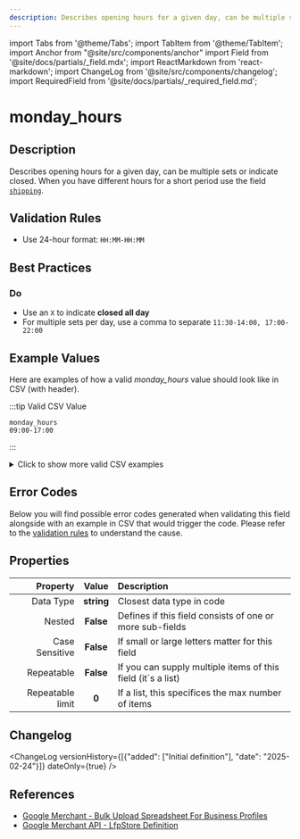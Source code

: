 ```yaml
---
description: Describes opening hours for a given day, can be multiple sets or indicate closed. When you have different hours for a short period use the field [`shipping`](/feeds/local-store/fields/special_hours.md).
---
```


import Tabs from '@theme/Tabs';
import TabItem from '@theme/TabItem';
import Anchor from "@site/src/components/anchor"
import Field from '@site/docs/partials/_field.mdx';
import ReactMarkdown from 'react-markdown';
import ChangeLog from '@site/src/components/changelog';
import RequiredField from '@site/docs/partials/_required_field.md';

# monday_hours

<RequiredField/>

## Description

Describes opening hours for a given day, can be multiple sets or indicate closed. When you have different hours for a short period use the field [`shipping`](/feeds/local-store/fields/special_hours.md).






## Validation Rules

- Use 24-hour format: `HH:MM-HH:MM`


## Best Practices


### Do

- Use an `X` to indicate **closed all day**
- For multiple sets per day, use a comma to separate `11:30-14:00, 17:00-22:00`





## Example Values

Here are examples of how a valid *monday_hours* value  should look like in CSV (with header).

:::tip Valid CSV Value

```csv
monday_hours
09:00-17:00
```

:::

<details>
  <summary>Click to show more valid CSV examples</summary>
  <div>

```csv
monday_hours
09:00-17:00
```

```csv
monday_hours
"11:30-14:00, 17:00-22:00"
```

```csv
monday_hours
18:00-02:00
```

```csv
monday_hours
X
```

```csv
monday_hours
""
```

```csv
monday_hours
00:00-24:00
```


  </div>
</details>

## Error Codes

Below you will find possible error codes generated when validating this field alongside with an example in CSV that would trigger the code. Please refer to the [validation rules](#validation-rules) to understand the cause.



## Properties

|     **Property** |         **Value**          | **Description**                                              |
|-----------------:|:--------------------------:|:-------------------------------------------------------------|
|        Data Type |    **string**     | Closest data type in code                                    |
|           Nested |      **False**      | Defines if this field consists of one or more sub-fields     |
|   Case Sensitive |  **False**  | If small or large letters matter for this field              |
|       Repeatable |    **False**    | If you can supply multiple items of this field (it´s a list) |
| Repeatable limit | **0** | If a list, this specifices the max number of items           |

## Changelog
<ChangeLog versionHistory={[{"added": ["Initial definition"], "date": "2025-02-24"}]} dateOnly={true} />

## References
- [Google Merchant - Bulk Upload Spreadsheet For Business Profiles](https://support.google.com/business/answer/3370250?hl=en&sjid=9926158084056215740-EU)
- [Google Merchant API - LfpStore Definition](https://developers.google.com/merchant/api/reference/rest/lfp_v1beta/accounts.lfpStores#LfpStore)
